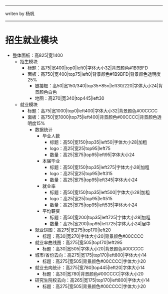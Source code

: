 **************
writen by 杨帆
**************
# 招生就业模块
- 整体面板：高825|宽1400
	- 招生模块
		- 标题：高75|宽400|top0|left0|字体大小32|背景颜色#1B9BFD
		- 面板：高750|宽400|top75|left0|背景颜色#1B9BFD|背景颜色透明度25%
			- 链接框：高50|宽150/340|top35+85n|left30/220|字体大小24|背景颜色白色
			- 地图：高270|宽340|top445|left30
	- 就业模块
		- 标题：高75|宽1000|top0|left400|字体大小32|背景颜色#00CCCC
		- 面板：高750|宽1000|top75|left400|背景颜色#00CCCC|背景颜色透明度15%
			- 数据统计
				- 毕业人数
					- 标题：高50|宽150|top35|left50|字体大小28|加粗
					- logo：高25|宽25|top95|left75
					- 数量：高25|宽75|top95|left95|字体大小24
				- 本届毕业
					- 标题：高50|宽150|top35|left275|字体大小28|加粗
					- logo：高25|宽25|top95|left315
					- 数量：高25|宽75|top95|left345|字体大小24
				- 就业率
					- 标题：高50|宽150|top35|left500|字体大小28|加粗
					- logo：高25|宽25|top95|left515
					- 数量：高25|宽75|top95|left535|字体大小24
				- 平均薪资
					- 标题：高50|宽200|top35|left725|字体大小28|加粗
					- 数量：高25|宽200|top95|left725|字体大小24|居中
			- 就业饼图：高275|宽275|top170|left20
				- 标题：高30|宽270|字体大小20|背景颜色#00CCCC
			- 就业率曲线图：高275|宽505|top170|left295
				- 标题：高30|宽505|字体大小20|背景颜色#00CCCC
			- 城市/省份去向：高275|宽175|top170|left800|字体大小14
				- 标题：高275|宽505|背景颜色#00CCCC|字体大小20
			- 就业去向统计：高275|宽780|top445|left20|字体大小14
				- 标题：高30|宽780|背景颜色#00CCCC|字体大小20
			- 研究生院校去向：高265|宽175|top170|left800|字体大小14
				- 标题：高275|宽505|背景颜色#00CCCC|字体大小20
